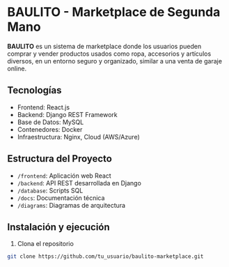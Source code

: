# BAULITO - Marketplace de Segunda Mano

**BAULITO** es un sistema de marketplace donde los usuarios pueden comprar y vender productos usados como ropa, accesorios y artículos diversos, en un entorno seguro y organizado, similar a una venta de garaje online.

## Tecnologías

- Frontend: React.js
- Backend: Django REST Framework
- Base de Datos: MySQL
- Contenedores: Docker
- Infraestructura: Nginx, Cloud (AWS/Azure)

## Estructura del Proyecto

- `/frontend`: Aplicación web React
- `/backend`: API REST desarrollada en Django
- `/database`: Scripts SQL
- `/docs`: Documentación técnica
- `/diagrams`: Diagramas de arquitectura

## Instalación y ejecución

1. Clona el repositorio
```bash
git clone https://github.com/tu_usuario/baulito-marketplace.git

